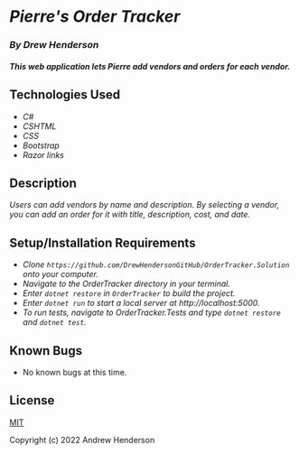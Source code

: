 # _Pierre's Order Tracker_

### _By Drew Henderson_

#### _This web application lets Pierre add vendors and orders for each vendor._

## Technologies Used

* _C#_
* _CSHTML_
* _CSS_
* _Bootstrap_
* _Razor links_

## Description

_Users can add vendors by name and description. By selecting a vendor, you can add an order for it with title, description, cost, and date._

## Setup/Installation Requirements

* _Clone ```https://github.com/DrewHendersonGitHub/OrderTracker.Solution``` onto your computer._
* _Navigate to the OrderTracker directory in your terminal._
* _Enter `dotnet restore` in `OrderTracker` to build the project._
* _Enter `dotnet run` to start a local server at http://localhost:5000._
* _To run tests, navigate to OrderTracker.Tests and type `dotnet restore` and `dotnet test`._

## Known Bugs

* No known bugs at this time.

## License

[MIT](https://opensource.org/licenses/MIT)

Copyright (c) 2022 Andrew Henderson